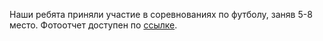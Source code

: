 Наши ребята приняли участие в соревнованиях по футболу, заняв 5-8 место. Фотоотчет доступен по [ссылке](https://vk.com/wall-131429_6235).